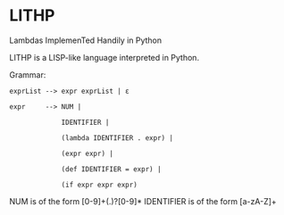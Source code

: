 LITHP
=====

Lambdas ImplemenTed Handily in Python

LITHP is a LISP-like language interpreted in Python.

Grammar:

    exprList --> expr exprList | ε
    
    expr     --> NUM |
    
                 IDENTIFIER |
                 
                 (lambda IDENTIFIER . expr) |
                 
                 (expr expr) |
                 
                 (def IDENTIFIER = expr) |
                 
                 (if expr expr expr)
                 
NUM is of the form [0-9]+(.)?[0-9]*
IDENTIFIER is of the form [a-zA-Z]+
